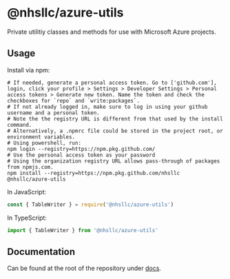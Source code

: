 # @nhsllc/azure-utils

Private utilitiy classes and methods for use with Microsoft Azure projects.

## Usage

Install via npm:

```shell
# If needed, generate a personal access token. Go to ['github.com'], login, click your profile > Settings > Developer Settings > Personal access tokens > Generate new token. Name the token and check the checkboxes for `repo` and `write:packages`.
# If not already logged in, make sure to log in using your github username and a personal token.
# Note the the registry URL is different from that used by the install command.
# Alternatively, a .npmrc file could be stored in the project root, or environment variables.
# Using powershell, run:
npm login --registry=https://npm.pkg.github.com/
# Use the personal access token as your password
# Using the organization registry URL allows pass-through of packages from npmjs.com.
npm install --registry=https://npm.pkg.github.com/nhsllc @nhsllc/azure-utils
```

In JavaScript:

```js
const { TableWriter } = require('@nhsllc/azure-utils')
```

In TypeScript:

```ts
import { TableWriter } from '@nhsllc/azure-utils'
```

## Documentation

Can be found at the root of the repository under [docs](./docs/index.html).
